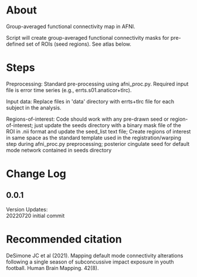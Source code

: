 # About
Group-averaged functional connectivity map in AFNI.

Script will create group-averaged functional connectivity masks for pre-defined set of ROIs (seed regions). See atlas below.

# Steps
Preprocessing:
Standard pre-processing using afni_proc.py. Required input file is error time series (e.g., errts.s01.anaticor+tlrc).

Input data:
Replace files in 'data' directory with errts+tlrc file for each subject in the analysis.

Regions-of-interest:
Code should work with any pre-drawn seed or region-of-interest; just update the seeds directory with a binary mask file of the ROI in .nii format and update the seed_list text file;
Create regions of interest in same space as the standard template used in the registration/warping step during afni_proc.py preprocessing;
posterior cingulate seed for default mode network contained in seeds directory






Change Log
==========
0.0.1
------------------
Version Updates: <br/>
20220720 initial commit <br/>

# Recommended citation
DeSimone JC et al (2021). Mapping default mode connectivity alterations following a single season of subconcussive impact exposure in youth football. Human Brain Mapping. 42(8).

